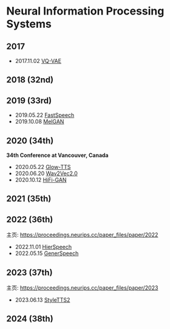 # Neural Information Processing Systems

## 2017

- 2017.11.02 [VQ-VAE](../Modules/VQ/2017.11.02_VQ-VAE.md)

## 2018 (32nd)

## 2019 (33rd)

- 2019.05.22 [FastSpeech](../Models/TTS2_Acoustic/2019.05.22_FastSpeech.md)
- 2019.10.08 [MelGAN](../Models/TTS3_Vocoder/2019.10.08_MelGAN.md)

## 2020 (34th)

**34th Conference at Vancouver, Canada**

- 2020.05.22 [Glow-TTS](../Models/TTS2_Acoustic/2020.05.22_Glow-TTS.md)
- 2020.06.20 [Wav2Vec2.0](../Models/Speech_Representaion/2020.06.20_Wav2Vec2.0.md)
- 2020.10.12 [HiFi-GAN](../Models/TTS3_Vocoder/2020.10.12_HiFi-GAN.md)

## 2021 (35th)

## 2022 (36th)

主页: <https://proceedings.neurips.cc/paper_files/paper/2022>

- 2022.11.01 [HierSpeech](../Models/_tmp/2022.11.01_HierSpeech.md)
- 2022.05.15 [GenerSpeech](../Models/_tmp/2022.05.15_GenerSpeech.md)

## 2023 (37th)

主页: <https://proceedings.neurips.cc/paper_files/paper/2023>

- 2023.06.13 [StyleTTS2](../Models/Speech_LLM/2023.06.13_StyleTTS2.md)

## 2024 (38th)

